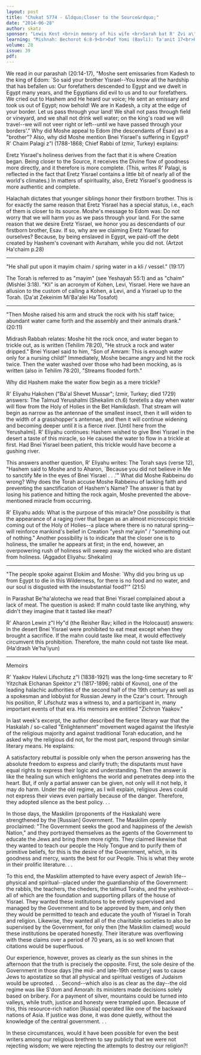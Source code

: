 ```yaml
---
layout: post
title: "Chukat 5774 - &ldquo;Closer to the Source&rdquo;"
date: "2014-06-28"
author: skatz
sponsor: "Lewis Kest <br>in memory of his wife <br>Sarah bat R' Zvi a\"h <br>and in honor of <br>the birthday of his daughter <br>Pesel Esther Cohen <br>&nbsp;&nbsp;&nbsp;<br>Nathan and Rikki Lewin <br>on the yahrzeit of his grandfather <br>Harav Aharon ben Harav Nosson Lewin z\"l Hy\"d <br>(the Reisher Rav) <br>&nbsp;&nbsp;&nbsp;<br>The Sabrin family <br>in memory of father <br>Shlomo ben Chaim a\"h (Sol Sabrin) <br>&nbsp;&nbsp;&nbsp;<br>Martin and Michelle Swartz <br>on the 80th yahrzeit of <br>Martin's great-great-grandfather <br>Samuel Swartz <br>(Yehoshua ben Naftali a\"h) (2 Tammuz)"
learning: "Mishnah: Bechorot 6:8-9<br>Daf Yomi (Bavli): Ta'anit 17<br>Halachah: Mishnah Berurah 401:1-403:1"
volume: 28
issue: 39
pdf: 
---
```


We read in our parashah (20:14-17), "Moshe sent emissaries from Kadesh to the king of Edom: `So said your brother Yisrael--You know all the hardship that has befallen us: Our forefathers descended to Egypt and we dwelt in Egypt many years, and the Egyptians did evil to us and to our forefathers. We cried out to Hashem and He heard our voice; He sent an emissary and took us out of Egypt; now behold! We are in Kadesh, a city at the edge of your border. Let us pass through your land! We shall not pass through field or vineyard, and we shall not drink well water; on the king's road we will travel--we will not veer right or left--until we have passed through your borders'." Why did Moshe appeal to Edom (the descendants of Esav) as a "brother"? Also, why did Moshe mention Bnei Yisrael's suffering in Egypt? R' Chaim Palagi z"l (1788-1868; Chief Rabbi of Izmir, Turkey) explains:

Eretz Yisrael's holiness derives from the fact that it is where Creation began. Being closer to the Source, it receives the Divine flow of goodness more directly, and it therefore is more complete. (This, writes R' Palagi, is reflected in the fact that Eretz Yisrael contains a little bit of nearly all of the world's climates.) In matters of spirituality, also, Eretz Yisrael's goodness is more authentic and complete.

Halachah dictates that younger siblings honor their firstborn brother. This is for exactly the same reason that Eretz Yisrael has a special status, i.e., each of them is closer to its source. Moshe's message to Edom was: Do not worry that we will harm you as we pass through your land. For the same reason that we desire Eretz Yisrael, we honor you as descendants of our firstborn brother, Esav. If so, why are we claiming Eretz Yisrael for ourselves? Because, by being enslaved in Egypt, we paid-off the debt created by Hashem's covenant with Avraham, while you did not. (Artzot Ha'chaim p.28)

********

"He shall put upon it mayim chaim / spring water in a kli / vessel." (19:17)

The Torah is referred to as "mayim" (see Yeshayah 55:1) and as "chaim" (Mishlei 3:18). "Kli" is an acronym of Kohen, Levi, Yisrael. Here we have an allusion to the custom of calling a Kohen, a Levi, and a Yisrael up to the Torah. (Da'at Zekeinim Mi'Ba'alei Ha'Tosafot)

********

"Then Moshe raised his arm and struck the rock with his staff twice; abundant water came forth and the assembly and their animals drank." (20:11)

Midrash Rabbah relates: Moshe hit the rock once, and water began to trickle out, as is written (Tehilim 78:20), "He struck a rock and water dripped." Bnei Yisrael said to him, "Son of Amram: This is enough water only for a nursing child!" Immediately, Moshe became angry and hit the rock twice. Then the water washed over those who had been mocking, as is written (also in Tehilim 78:20), "Streams flooded forth."

Why did Hashem make the water flow begin as a mere trickle?

R' Eliyahu Hakohen ("Ba'al Shevet Mussar"; Izmir, Turkey; died 1729) answers: The Talmud Yerushalmi (Shekalim ch.6) foretells a day when water will flow from the Holy of Holies in the Bet Hamikdash. That stream will begin as narrow as the antennae of the smallest insect, then it will widen to the width of a grasshopper's antennae, and then it will continue widening and becoming deeper until it is a fierce river. \[Until here from the Yerushalmi\]. R' Eliyahu continues: Hashem wished to give Bnei Yisrael in the desert a taste of this miracle, so He caused the water to flow in a trickle at first. Had Bnei Yisrael been patient, this trickle would have become a gushing river.

This answers another question, R' Eliyahu writes: The Torah says (verse 12), "Hashem said to Moshe and to Aharon, `Because you did not believe in Me to sanctify Me in the eyes of Bnei Yisrael . . .'" What did Moshe Rabbeinu do wrong? Why does the Torah accuse Moshe Rabbeinu of lacking faith and preventing the sanctification of Hashem's Name? The answer is that by losing his patience and hitting the rock again, Moshe prevented the above-mentioned miracle from occurring.

R' Eliyahu adds: What is the purpose of this miracle? One possibility is that the appearance of a raging river that began as an almost microscopic trickle coming out of the Holy of Holies--a place where there is no natural spring--will reinforce mankind's belief in Creation "yesh me'ayin" / "something out of nothing." Another possibility is to indicate that the closer one is to holiness, the smaller he appears at first; in the end, however, an overpowering rush of holiness will sweep away the wicked who are distant from holiness. (Aggadot Eliyahu: Shekalim)

********

"The people spoke against Elokim and Moshe: `Why did you bring us up from Egypt to die in this Wilderness, for there is no food and no water, and our soul is disgusted with the insubstantial food?'" (21:5)

In Parashat Be'ha'alotecha we read that Bnei Yisrael complained about a lack of meat. The question is asked: If mahn could taste like anything, why didn't they imagine that it tasted like meat?

R' Aharon Lewin z"l Hy"d (the Reisher Rav; killed in the Holocaust) answers: In the desert Bnei Yisrael were prohibited to eat meat except when they brought a sacrifice. If the mahn could taste like meat, it would effectively circumvent this prohibition. Therefore, the mahn could not taste like meat. (Ha'drash Ve'ha'iyun)

********

Memoirs

R' Yaakov Halevi Lifschutz z"l (1838-1921) was the long-time secretary to R' Yitzchak Elchanan Spektor z"l (1817-1896; rabbi of Kovno), one of the leading halachic authorities of the second half of the 19th century as well as a spokesman and lobbyist for Russian Jewry in the Czar's court. Through his position, R' Lifschutz was a witness to, and a participant in, many important events of that era. His memoirs are entitled "Zichron Yaakov."

In last week's excerpt, the author described the fierce literary war that the Haskalah / so-called "Enlightenment" movement waged against the lifestyle of the religious majority and against traditional Torah education, and he asked why the religious did not, for the most part, respond through similar literary means. He explains:

A satisfactory rebuttal is possible only when the person answering has the absolute freedom to express and clarify truth; the disputants must have equal rights to express their logic and understanding. Then the answer is like the healing sun which enlightens the world and penetrates deep into the heart. But, if only a partial answer can be given, not only will it not help, it may do harm. Under the old regime, as I will explain, religious Jews could not express their views even partially because of the danger. Therefore, they adopted silence as the best policy. . .

In those days, the Maskilim (proponents of the Haskalah) were strengthened by the \[Russian\] Government. The Maskilim openly proclaimed: "The Government seeks the good and happiness of the Jewish Nation," and they portrayed themselves as the agents of the Government to educate the Jews and bring them more rights. They claimed likewise that they wanted to teach our people the Holy Tongue and to purify them of primitive beliefs, for this is the desire of the Government, which, in its goodness and mercy, wants the best for our People. This is what they wrote in their prolific literature. . .

To this end, the Maskilim attempted to have every aspect of Jewish life-- physical and spiritual--placed under the guardianship of the Government: the rabbis, the teachers, the cheders, the talmud Torahs, and the yeshivot--all of which are the foundation and supporting pillars of the house of Yisrael. They wanted these institutions to be entirely supervised and managed by the Government and to be approved by them, and only then they would be permitted to teach and educate the youth of Yisrael in Torah and religion. Likewise, they wanted all of the charitable societies to also be supervised by the Government, for only then \[the Maskilim claimed\] would these institutions be operated honestly. Their literature was overflowing with these claims over a period of 70 years, as is so well known that citations would be superfluous.

Our experience, however, proves as clearly as the sun shines in the afternoon that the truth is precisely the opposite. First, the sole desire of the Government in those days \[the mid- and late-19th century\] was to cause Jews to apostatize so that all physical and spiritual vestiges of Judaism would be uprooted. . . Second--which also is as clear as the day--the old regime was like S'dom and Amorah: its ministers made decisions solely based on bribery. For a payment of silver, mountains could be turned into valleys, while truth, justice and honesty were trampled upon. Because of this, this resource-rich nation \[Russia\] operated like one of the backward nations of Asia. If justice was done, it was done quietly, without the knowledge of the central government. . .

In these circumstances, would it have been possible for even the best writers among our religious brethren to say publicly that we were not rejecting wisdom; we were rejecting the attempts to destroy our religion?!

